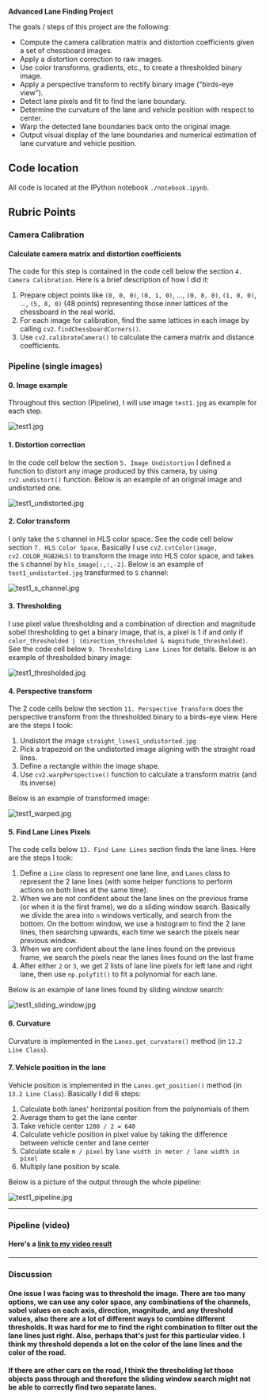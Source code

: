 **Advanced Lane Finding Project**

The goals / steps of this project are the following:

* Compute the camera calibration matrix and distortion coefficients given a set of chessboard images.
* Apply a distortion correction to raw images.
* Use color transforms, gradients, etc., to create a thresholded binary image.
* Apply a perspective transform to rectify binary image ("birds-eye view").
* Detect lane pixels and fit to find the lane boundary.
* Determine the curvature of the lane and vehicle position with respect to center.
* Warp the detected lane boundaries back onto the original image.
* Output visual display of the lane boundaries and numerical estimation of lane curvature and vehicle position.

[//]: # (Image References)

[image1]: ./test_images/test1.jpg
[image2]: ./test1_undistorted.jpg
[image3]: ./test1_s_channel.jpg
[image4]: ./test1_thresholded.jpg
[image5]: ./test1_warped.jpg
[image6]: ./test1_sliding_window.jpg
[image7]: ./test1_pipeline.jpg
[video1]: ./project_video.mp4 "Video"

## Code location
All code is located at the IPython notebook `./notebook.ipynb`.

## Rubric Points

### Camera Calibration

#### Calculate camera matrix and distortion coefficients

The code for this step is contained in the code cell below the section `4. Camera Calibration`. Here is a brief description of how I did it:

1. Prepare object points like `(0, 0, 0)`, `(0, 1, 0)`, ..., `(0, 8, 0)`, `(1, 0, 0)`, ..., `(5, 8, 0)` (48 points) representing those inner lattices of the chessboard in the real world.
2. For each image for calibration, find the same lattices in each image by calling `cv2.findChessboardCorners()`.
3. Use `cv2.calibrateCamera()` to calculate the camera matrix and distance coefficients.

### Pipeline (single images)

#### 0. Image example
Throughout this section (Pipeline), I will use image `test1.jpg` as example for each step.

![test1.jpg][image1]

#### 1. Distortion correction

In the code cell below the section `5. Image Undistortion` I defined a function to distort any image produced by this camera, by using `cv2.undistort()` function. Below is an example of an original image and undistorted one.

![test1_undistorted.jpg][image2]

#### 2. Color transform

I only take the `S` channel in HLS color space. See the code cell below section `7. HLS Color Space`. Basically I use `cv2.cvtColor(image, cv2.COLOR_RGB2HLS)` to transform the image into HLS color space, and takes the `S` channel by `hls_image[:,:,-2]`. Below is an example of `test1_undistorted.jpg` transformed to `S` channel:

![test1_s_channel.jpg][image3]

#### 3. Thresholding

I use pixel value thresholding and a combination of direction and magnitude sobel thresholding to get a binary image, that is, a pixel is 1 if and only if `color_thresholded | (direction_thresholded & magnitude_thresholded)`. See the code cell below `9. Thresholding Lane Lines` for details. Below is an example of thresholded binary image:

![test1_thresholded.jpg][image4]

#### 4. Perspective transform

The 2 code cells below the section `11. Perspective Transform` does the perspective transform from the thresholded binary to a birds-eye view. Here are the steps I took:

1. Undistort the image `straight_lines1_undistorted.jpg`
2. Pick a trapezoid on the undistorted image aligning with the straight road lines.
3. Define a rectangle within the image shape.
4. Use `cv2.warpPerspective()` function to calculate a transform matrix (and its inverse)

Below is an example of transformed image:

![test1_warped.jpg][image5]

#### 5. Find Lane Lines Pixels

The code cells below `13. Find Lane Lines` section finds the lane lines. Here are the steps I took:

1. Define a `Line` class to represent one lane line, and `Lanes` class to represent the 2 lane lines (with some helper functions to perform actions on both lines at the same time).
2. When we are not confident about the lane lines on the previous frame (or when it is the first frame), we do a sliding window search. Basically we divide the area into `n` windows vertically, and search from the bottom. On the bottom window, we use a histogram to find the 2 lane lines, then searching upwards, each time we search the pixels near previous window.
3. When we are confident about the lane lines found on the previous frame, we search the pixels near the lanes lines found on the last frame
4. After either `2` or `3`, we get 2 lists of lane line pixels for left lane and right lane, then use `np.polyfit()` to fit a polynomial for each lane.

Below is an example of lane lines found by sliding window search:

![test1_sliding_window.jpg][image6]

#### 6. Curvature

Curvature is implemented in the `Lanes.get_curvature()` method (in `13.2 Line Class`).

#### 7. Vehicle position in the lane

Vehicle position is implemented in the `Lanes.get_position()` method (in `13.2 Line Class`). Basically I did 6 steps:

1. Calculate both lanes' horizontal position from the polynomials of them
2. Average them to get the lane center
3. Take vehicle center `1280 / 2 = 640`
4. Calculate vehicle position in pixel value by taking the difference between vehicle center and lane center
5. Calculate scale `m / pixel` by `lane width in meter / lane width in pixel`
6. Multiply lane position by scale.

Below is a picture of the output through the whole pipeline:

![test1_pipeline.jpg][image7]

---

### Pipeline (video)

#### Here's a [link to my video result](./project_video_output.mp4)

---

### Discussion

#### One issue I was facing was to threshold the image. There are too many options, we can use any color space, any combinations of the channels, sobel values on each axis, direction, magnitude, and any threshold values, also there are a lot of different ways to combine different thresholds. It was hard for me to find the right combination to filter out the lane lines just right. Also, perhaps that's just for this particular video. I think my threshold depends a lot on the color of the lane lines and the color of the road.

#### If there are other cars on the road, I think the thresholding let those objects pass through and therefore the sliding window search might not be able to correctly find two separate lanes.
